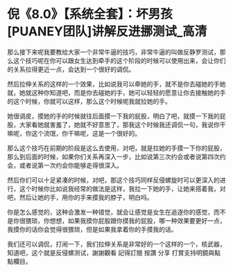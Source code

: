 # 倪《8.0》【系统全套】：坏男孩[PUANEY团队]讲解反进挪测试_高清

那么接下来呢我要教给大家一个非常牛逼的技巧，非常牛逼的叫做反静罗测试，那么这个技巧呢在你可以跟女生达到牵手的这个阶段的时候可以使用出来，会让你们的关系拉得更近一点，会达到一个很好的调侃。

然后拉伸关系的这样的一个效果，比如说我可以牵她的手，就不是你去碰她的手她就，她就这种你知道吧，而是你去碰她的手，她可以轻轻的愿意让你去接触她的手的这个时候，你就可以这样，那么这个时候呢我就拉她的手。

她很调皮，摸她的手的时候就往后面摸一下我的屁股，明白了吧，就摸一下我的屁股，大家看她就害羞了，她就不好意思了，那我这个时候我还调侃一句，我说你干嘛呢，你这个流氓，你干嘛呢，这是一个很好的。

那么这个技巧在前期的阶段是这么去使用，对吧，就是拉她的手摸一下你的屁股，那么到后面的时候，如果你们关系再深入一步，比如说第三次约会或者说第四次约会，或者说第一次约会你能够走得很深入。

然后你们可以十足紧凑的时候，对吧，那这个技巧同样反侵螺旋时可以更深入的进行，这个时候你比如说我经常的做法是这样，我拉一下她的手，让她来搭着我，对吧，然后让她的手，用你的手来摸我的脖子，明白吗。

你是怎么感觉的，这种会激发一种错觉，就会让感觉是女生在追逐你的感觉，而不是你很猥琐，你想想，如果我摸你屁股跟你摸我的屁股，哪一种效果要更好一点，我摸你的话你会觉得很猥琐，但是如果我拿着你的手摸我的话。

我们还可以调侃，打闹一下，我们拉伸关系是非常好的一个这样的一个，核武器，知道吧，这个就是反侵螺测试，謝謝觀看 記得訂閱 按讚 分享 打賞支持明鏡與點點欄目。

